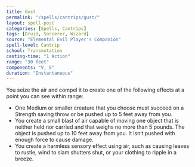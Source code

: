 ```yaml
---
title: Gust
permalink: "/spells/cantrips/gust/"
layout: spell-post
categories: [Spells, Cantrips]
tags: [Druid, Sorcerer, Wizard]
source: "Elemental Evil Player's Companion"
spell-level: Cantrip
school: Transmutation
casting-time: "1 Action"
range: "30 feet"
components: "V, S"
duration: "Instantaneous"
---
```


You seize the air and compel it to create one of the following effects at a point you can see within range:

* One Medium or smaller creature that you choose must succeed on a Strength saving throw or be pushed up to 5 feet away from you.
* You create a small blast of air capable of moving one object that is neither held nor carried and that weighs no more than 5 pounds. The object is pushed up to 10 feet away from you. It isn’t pushed with enough force to cause damage.
* You create a harmless sensory effect using air, such as causing leaves to rustle, wind to slam shutters shut, or your clothing to ripple in a breeze.

